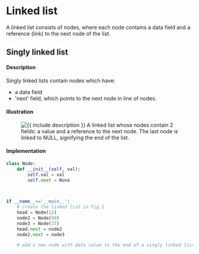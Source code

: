 # Linked list

A linked list consists of nodes, where each node contains a data field and a reference (link) to the next node of the list.

## Singly linked list
#### Description
Singly linked lists contain nodes which have:
* a data field 
* 'next' field, which points to the next node in line of nodes.

#### Illustration
<figure class="image">
  <img src="https://upload.wikimedia.org/wikipedia/commons/6/6d/Singly-linked-list.svg" alt="{{ include description }}">
  A linked list whose nodes contain 2 fields: a value and a reference to the next node. The last node is linked to NULL, signifying the end of the list.
</figure>

#### Implementation
```python
class Node:
    def __init__(self, val):
        self.val = val
        self.next = None
    


if __name__=='__main__':
    # create the linked list in Fig.1
    head = Node(12)
    node2 = Node(99)
    node3 = Node(37)
    head.next = node2
    node2.next = node3

    # add a new node with data value to the end of a singly linked list
    

```



